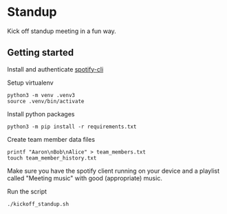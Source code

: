 # Standup

Kick off standup meeting in a fun way.

## Getting started

Install and authenticate [spotify-cli](https://pypi.org/project/spotify-cli/)

Setup virtualenv
```
python3 -m venv .venv3
source .venv/bin/activate
```

Install python packages
```
python3 -m pip install -r requirements.txt
```

Create team member data files
```
printf "Aaron\nBob\nAlice" > team_members.txt
touch team_member_history.txt
```

Make sure you have the spotify client running on your device and a playlist called "Meeting music" with good (appropriate) music.

Run the script
```
./kickoff_standup.sh
```

